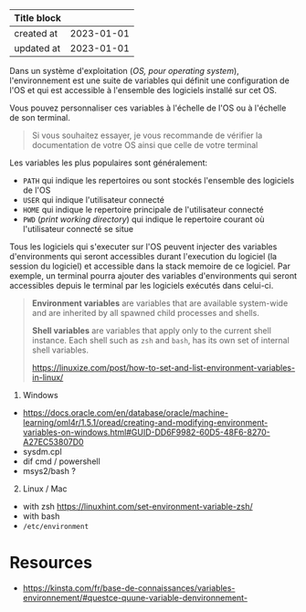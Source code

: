 | Title block |            |
|-------------|------------|
| created at  | 2023-01-01 |
| updated at  | 2023-01-01 |

Dans un système d'exploitation (_OS, pour operating system_), l'environnement est une suite de variables qui définit une configuration de l'OS et qui est accessible à l'ensemble des logiciels installé sur cet OS.

Vous pouvez personnaliser ces variables à l'échelle de l'OS ou à l'échelle de son terminal.

> Si vous souhaitez essayer, je vous recommande de vérifier la documentation de votre OS ainsi que celle de votre terminal

Les variables les plus populaires sont généralement:

- `PATH` qui indique les repertoires ou sont stockés l'ensemble des logiciels de l'OS
- `USER` qui indique l'utilisateur connecté
- `HOME` qui indique le repertoire principale de l'utilisateur connecté
- `PWD` (_print working directory_) qui indique le repertoire courant où l'utilisateur connecté se situe

Tous les logiciels qui s'executer sur l'OS peuvent injecter des variables d'environments qui seront accessibles durant l'execution du logiciel (la session du logiciel) et accessible dans la stack memoire de ce logiciel. Par exemple, un terminal pourra ajouter des variables d'environments qui seront accessibles depuis le terminal par les logiciels exécutés dans celui-ci.

> **Environment variables** are variables that are available system-wide and are inherited by all spawned child processes and shells.
>
> **Shell variables** are variables that apply only to the current shell instance. Each shell such as `zsh` and `bash`, has its own set of internal shell variables.
>
> https://linuxize.com/post/how-to-set-and-list-environment-variables-in-linux/

1. Windows

- https://docs.oracle.com/en/database/oracle/machine-learning/oml4r/1.5.1/oread/creating-and-modifying-environment-variables-on-windows.html#GUID-DD6F9982-60D5-48F6-8270-A27EC53807D0
- sysdm.cpl
- dif cmd / powershell
- msys2/bash ?

2. Linux / Mac

- with zsh https://linuxhint.com/set-environment-variable-zsh/
- with bash
- `/etc/environment`

# Resources

- https://kinsta.com/fr/base-de-connaissances/variables-environnement/#questce-quune-variable-denvironnement-

